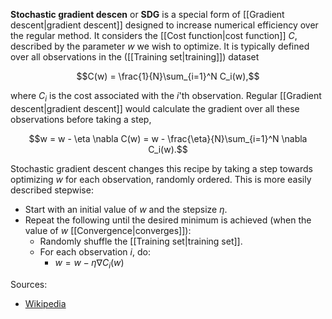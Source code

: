 **Stochastic gradient descen** or **SDG** is a special form of [[Gradient descent|gradient descent]] designed to increase numerical efficiency over the regular method. It considers the [[Cost function|cost function]] $C$, described by the parameter $w$ we wish to optimize. It is typically defined over all observations in the ([[Training set|training]]) dataset

$$C(w) = \frac{1}{N}\sum_{i=1}^N C_i(w),$$

where $C_i$ is the cost associated with the $i$'th observation. Regular [[Gradient descent|gradient descent]] would calculate the gradient over all these observations before taking a step,

$$w = w - \eta \nabla C(w) = w - \frac{\eta}{N}\sum_{i=1}^N \nabla C_i(w).$$

Stochastic gradient descent changes this recipe by taking a step towards optimizing $w$ for each observation, randomly ordered. This is more easily described stepwise:

- Start with an initial value of $w$ and the stepsize $\eta$.
- Repeat the following until the desired minimum is achieved (when the value of $w$ [[Convergence|converges]]):
	- Randomly shuffle the [[Training set|training set]].
	- For each observation $i$, do:
		- $w= w - \eta\nabla C_i(w)$
		
		
Sources:
- [Wikipedia](https://en.wikipedia.org/wiki/Stochastic_gradient_descent)